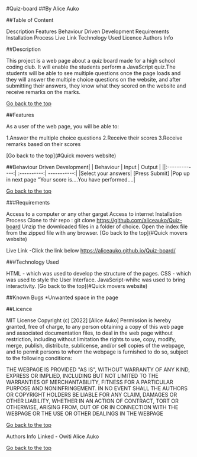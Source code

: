 #Quiz-board ##By Alice Auko

##Table of Content

Description
Features
Behaviour Driven Development
Requirements
Installation Process
Live Link
Technology Used
Licence
Authors Info



##Description

This project is a web page about a quiz board made for a high school coding club. It will enable the students perform a JavaScript quiz.The students will be able to see multiple questions once the page loads and they will answer the multiple choice questions on the website, and after submitting their answers, they know what they scored on the website and receive remarks on the marks.


[Go back to the top](#Quiz-board)

##Features

As a user of the web page, you will be able to:

1.Answer the multiple choice questions
2.Receive their scores
3.Receive remarks based on their scores

[Go back to the top](#Quick movers website)

##Behaviour Driven Development| | Behaviour | Input | Output | ||:-------------:| :----------:| -----------:| |Select your answers| [Press Submit] |Pop up in next page "Your score is....You have performed....|

[Go back to the top](#Quiz-board)

###Requirements

Access to a computer or any other garget
Access to internet
Installation Process
Clone to thir repo : git clone https://github.com/aliceauko/Quiz-board
Unzip the downloaded files in a folder of choice.
Open the index file from the zipped file with any browser.
[Go back to the top](#Quick movers website)

Live Link
-Click the link below https://aliceauko.github.io/Quiz-board/

###Technology Used

HTML - which was used to develop the structure of the pages.
CSS - which was used to style the User Interface.
JavaScript-whihc was used to bring interactivity.
[Go back to the top](#Quick movers website)

##Known Bugs *Unwanted space in the page

##Licence

MIT License Copyright (c) [2022] [Alice Auko] Permission is hereby granted, free of charge, to any person obtaining a copy of this web page and associated documentation files, to deal in the web page without restriction, including without limitation the rights to use, copy, modify, merge, publish, distribute, sublicense, and/or sell copies of the webpage, and to permit persons to whom the webpage is furnished to do so, subject to the following conditions:

THE WEBPAGE IS PROVIDED "AS IS", WITHOUT WARRANTY OF ANY KIND, EXPRESS OR IMPLIED, INCLUDING BUT NOT LIMITED TO THE WARRANTIES OF MERCHANTABILITY, FITNESS FOR A PARTICULAR PURPOSE AND NONINFRINGEMENT. IN NO EVENT SHALL THE AUTHORS OR COPYRIGHT HOLDERS BE LIABLE FOR ANY CLAIM, DAMAGES OR OTHER LIABILITY, WHETHER IN AN ACTION OF CONTRACT, TORT OR OTHERWISE, ARISING FROM, OUT OF OR IN CONNECTION WITH THE WEBPAGE OR THE USE OR OTHER DEALINGS IN THE WEBPAGE

[Go back to the top](#Quiz-board)

Authors Info
Linked - Owiti Alice Auko

[Go back to the top](#Quiz-board)